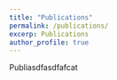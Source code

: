 ```yaml
---
title: "Publications"
permalink: /publications/
excerp: Publications
author_profile: true
---
```

Publiasdfasdfafcat
